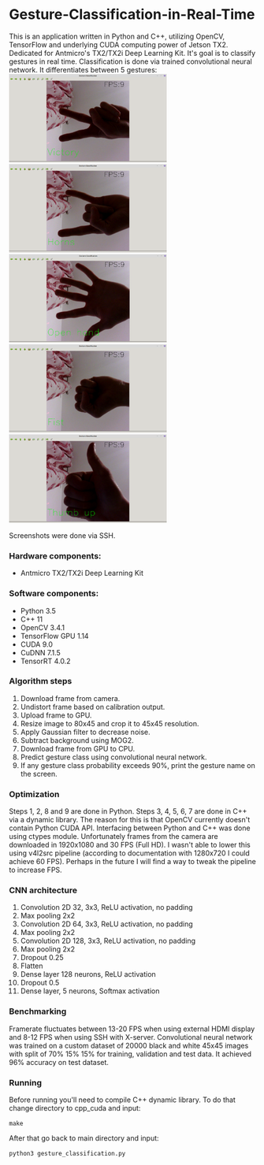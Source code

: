 # Gesture-Classification-in-Real-Time
This is an application written in Python and C++, utilizing OpenCV, TensorFlow and underlying CUDA computing power of Jetson TX2. Dedicated for Antmicro's TX2/TX2i Deep Learning Kit. It's goal is to classify gestures in real time. Classification is done via trained convolutional neural network. It differentiates between 5 gestures:
<img src="https://github.com/EmbeddedPaul166/Gesture-Classification-in-Real-Time/blob/master/images/example_output/victory.png" height="180" width="320">
<img src="https://github.com/EmbeddedPaul166/Gesture-Classification-in-Real-Time/blob/master/images/example_output/horns.png" height="180" width="320">
<img src="https://github.com/EmbeddedPaul166/Gesture-Classification-in-Real-Time/blob/master/images/example_output/open_hand.png" height="180" width="320">
<img src="https://github.com/EmbeddedPaul166/Gesture-Classification-in-Real-Time/blob/master/images/example_output/fist.png" height="180" width="320">
<img src="https://github.com/EmbeddedPaul166/Gesture-Classification-in-Real-Time/blob/master/images/example_output/thumbup.png" height="180" width="320">

Screenshots were done via SSH.

### Hardware components:
- Antmicro TX2/TX2i Deep Learning Kit

### Software components:
- Python 3.5
- C++ 11
- OpenCV 3.4.1
- TensorFlow GPU 1.14
- CUDA 9.0
- CuDNN 7.1.5
- TensorRT 4.0.2

### Algorithm steps
1. Download frame from camera.
2. Undistort frame based on calibration output.
3. Upload frame to GPU.
4. Resize image to 80x45 and crop it to 45x45 resolution.
5. Apply Gaussian filter to decrease noise.
6. Subtract background using MOG2.
7. Download frame from GPU to CPU.
8. Predict gesture class using convolutional neural network.
9. If any gesture class probability exceeds 90%, print the gesture name on the screen.

### Optimization
Steps 1, 2, 8 and 9 are done in Python. Steps 3, 4, 5, 6, 7 are done in C++ via a dynamic library. The reason for this is that OpenCV currently doesn't contain Python CUDA API. Interfacing between Python and C++ was done using ctypes module. Unfortunately frames from the camera are downloaded in 1920x1080 and 30 FPS (Full HD). I wasn't able to lower this using v4l2src pipeline (according to documentation with 1280x720 I could achieve 60 FPS). Perhaps in the future I will find a way to tweak the pipeline to increase FPS.

### CNN architecture
1. Convolution 2D 32, 3x3, ReLU activation, no padding
2. Max pooling 2x2
3. Convolution 2D 64, 3x3, ReLU activation, no padding
4. Max pooling 2x2
5. Convolution 2D 128, 3x3, ReLU activation, no padding
6. Max pooling 2x2
7. Dropout 0.25
8. Flatten
9. Dense layer 128 neurons, ReLU activation
10. Dropout 0.5
11. Dense layer, 5 neurons, Softmax activation

### Benchmarking
Framerate fluctuates between 13-20 FPS when using external HDMI display and 8-12 FPS when using SSH with X-server. 
Convolutional neural network was trained on a custom dataset of 20000 black and white 45x45 images with split of 70% 15% 15% for training, validation and test data. It achieved 96% accuracy on test dataset.
### Running
Before running you'll need to compile C++ dynamic library. To do that change directory to cpp_cuda and input:
```
make
```
After that go back to main directory and input:
```
python3 gesture_classification.py
```
